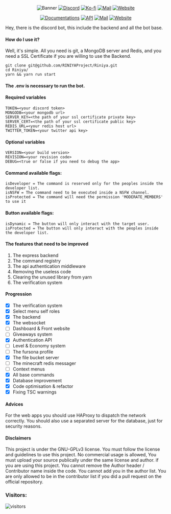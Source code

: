 <p align="center">
    <img src="https://cdn.discordapp.com/attachments/753743737901023242/1075359964517896192/github-header-image1.png" alt="Banner" />
    <a href="https://discord.gg/un87saPuCT"><img src="https://img.shields.io/badge/Discord-5764F4?&style=flat-square&logo=Discord&logoColor=white" alt="Discord" /></a>
    <a href="https://ko-fi.com/vakea"><img src="https://img.shields.io/badge/Buy_Me_A_Coffee-FF5E5B?&style=flat-square&logo=ko-fi&logoColor=white" alt="Ko-fi" /></a>
    <a href="mailto:farfy.dev@gmail.com"><img src="https://img.shields.io/badge/Email-181717.svg?style=flat-square&logo=GMail&logoColor=white" alt="Mail" /></a>
    <a href="https://www.riniya.uk"><img src="https://img.shields.io/badge/Website-181717?&style=flat-square&logo=Slashdot&logoColor=white" alt="Website" /></a>
</p>

<p align="center">
    <a href="https://docs.riniya.uk"><img src="https://img.shields.io/badge/Documentations-9766F5?&style=flat-square&logo=Json&logoColor=white" alt="Documentations" /></a>
    <a href="https://api.riniya.uk"><img src="https://img.shields.io/badge/API-9766F5?&style=flat-square&logo=smart&logoColor=white" alt="API" /></a>
    <a href="https://endpoint.riniya.uk"><img src="https://img.shields.io/badge/Endpoint-9766F5?&style=flat-square&logo=smart&logoColor=white" alt="Mail" /></a>
    <a href="https://status.riniya.uk"><img src="https://img.shields.io/badge/Status-9766F5?&style=flat-square&logo=skynet&logoColor=white" alt="Website" /></a>
</p>

Hey, there is the discord bot, this include the backend and all the bot base.
 
#### How do I use it?
Well, it's simple. All you need is git, a MongoDB server and Redis, and you need a SSL Certificate if you are willing to use the Backend.

```
git clone git@github.com/RINIYAProject/Riniya.git
cd Riniya/
yarn && yarn run start
```

#### The .env is necessary to run the bot.
#### Required variables
```env
TOKEN=<your discord token>
MONGODB=<your mongodb url>
SERVER_KEY=<the path of your ssl certificate private key>
SERVER_CERT=<the path of your ssl certificate public key>
REDIS_URL=<your redis host url>
TWITTER_TOKEN=<your twitter api key>
```

#### Optional variables
```env
VERSION=<your build version>
REVISION=<your revision code>
DEBUG=<true or false if you need to debug the app> 
```

#### Command available flags:
```
isDeveloper = The command is reserved only for the peoples inside the developer list.
isNSFW = The command need to be executed inside a NSFW channel.
isProtected = The command will need the permission 'MODERATE_MEMBERS' to use it
```

#### Button available flags:
```
isDynamic = The button will only interact with the target user.
isProtected = The button will only interact with the peoples inside the developer list.
```

#### The features that need to be improved
1. The express backend
2. The command registry
3. The api authentication middleware
4. Removing the useless code
5. Clearing the unused library from yarn
6. The verification system

#### Progression
- [X] The verification system
- [X] Select menu self roles
- [X] The backend
- [X] The websocket
- [ ] Dashboard & Front website
- [ ] Giveaways system
- [X] Authentication API
- [ ] Level & Economy system
- [ ] The fursona profile
- [X] The file bucket server
- [ ] The minecraft redis messager
- [ ] Context menus
- [X] All base commands
- [X] Database improvement
- [X] Code optimisation & refactor
- [X] Fixing TSC warnings

#### Advices
For the web apps you should use HAProxy to dispatch the network correctly.
You should also use a separated server for the database, just for security reasons.

#### Disclaimers
This project is under the GNU-GPLv3 license. You must follow the license and guidelines to use this project. 
No commercial usage is allowed, You must upload your source publically under the same license and author. if you are using this project. 
You cannot remove the Author header / Contributor name inside the code.
You cannot add you in the author list. You are only allowed to be in the contributor list if you did a pull request on the official repository.

### Visitors:
<img src="https://visitor-badge.laobi.icu/badge?page_id=RINIYAProject&left_color=black&right_color=black&left_text=Visitors" alt="visitors"/>
